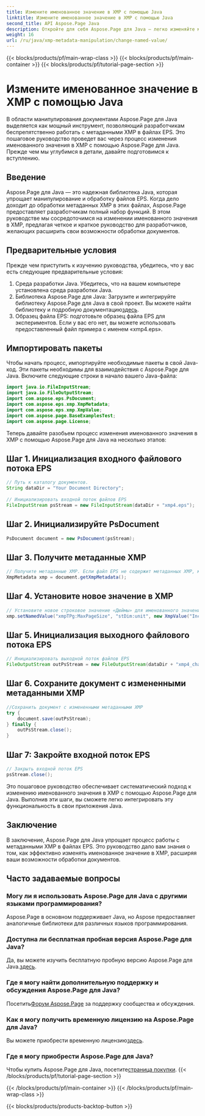 ```yaml
---
title: Измените именованное значение в XMP с помощью Java
linktitle: Измените именованное значение в XMP с помощью Java
second_title: API Aspose.Page Java
description: Откройте для себя Aspose.Page для Java — легко изменяйте метаданные XMP в файлах EPS с помощью нашего пошагового руководства для оптимизации обработки документов.
weight: 16
url: /ru/java/xmp-metadata-manipulation/change-named-value/
---
```


{{< blocks/products/pf/main-wrap-class >}}
{{< blocks/products/pf/main-container >}}
{{< blocks/products/pf/tutorial-page-section >}}

# Измените именованное значение в XMP с помощью Java

В области манипулирования документами Aspose.Page для Java выделяется как мощный инструмент, позволяющий разработчикам беспрепятственно работать с метаданными XMP в файлах EPS. Это пошаговое руководство проведет вас через процесс изменения именованного значения в XMP с помощью Aspose.Page для Java. Прежде чем мы углубимся в детали, давайте подготовимся к вступлению.
## Введение
Aspose.Page для Java — это надежная библиотека Java, которая упрощает манипулирование и обработку файлов EPS. Когда дело доходит до обработки метаданных XMP в этих файлах, Aspose.Page предоставляет разработчикам полный набор функций. В этом руководстве мы сосредоточимся на изменении именованного значения в XMP, предлагая четкое и краткое руководство для разработчиков, желающих расширить свои возможности обработки документов.
## Предварительные условия
Прежде чем приступить к изучению руководства, убедитесь, что у вас есть следующие предварительные условия:
1. Среда разработки Java. Убедитесь, что на вашем компьютере установлена среда разработки Java.
2.  Библиотека Aspose.Page для Java: Загрузите и интегрируйте библиотеку Aspose.Page для Java в свой проект. Вы можете найти библиотеку и подробную документацию[здесь](https://reference.aspose.com/page/java/).
3. Образец файла EPS: подготовьте образец файла EPS для экспериментов. Если у вас его нет, вы можете использовать предоставленный файл примера с именем «xmp4.eps».
## Импортировать пакеты
Чтобы начать процесс, импортируйте необходимые пакеты в свой Java-код. Эти пакеты необходимы для взаимодействия с Aspose.Page для Java. Включите следующие строки в начало вашего Java-файла:
```java
import java.io.FileInputStream;
import java.io.FileOutputStream;
import com.aspose.eps.PsDocument;
import com.aspose.eps.xmp.XmpMetadata;
import com.aspose.eps.xmp.XmpValue;
import com.aspose.page.BaseExamplesTest;
import com.aspose.page.License;
```
Теперь давайте разобьем процесс изменения именованного значения в XMP с помощью Aspose.Page для Java на несколько этапов:
## Шаг 1. Инициализация входного файлового потока EPS
```java
// Путь к каталогу документов.
String dataDir = "Your Document Directory";
        
// Инициализировать входной поток файлов EPS
FileInputStream psStream = new FileInputStream(dataDir + "xmp4.eps");
```
## Шаг 2. Инициализируйте PsDocument
```java
PsDocument document = new PsDocument(psStream);
```
## Шаг 3. Получите метаданные XMP
```java
// Получите метаданные XMP. Если файл EPS не содержит метаданных XMP, мы получаем новый, заполненный значениями из комментариев метаданных PS (%%Creator, %%CreateDate, %%Title и т. д.).
XmpMetadata xmp = document.getXmpMetadata();
```
## Шаг 4. Установите новое значение в XMP
```java
// Установите новое строковое значение «Дюймы» для именованного значения «stDim:unit» структуры «xmpTPg:MaxPageSize».
xmp.setNamedValue("xmpTPg:MaxPageSize", "stDim:unit", new XmpValue("Inches"));
```
## Шаг 5. Инициализация выходного файлового потока EPS
```java
// Инициализировать выходной поток файлов EPS
FileOutputStream outPsStream = new FileOutputStream(dataDir + "xmp4_changed.eps");
```
## Шаг 6. Сохраните документ с измененными метаданными XMP
```java
//Сохранить документ с измененными метаданными XMP
try {			
    document.save(outPsStream);
} finally {
    outPsStream.close();
}
```
## Шаг 7: Закройте входной поток EPS
```java
// Закрыть входной поток EPS
psStream.close();
```
Это пошаговое руководство обеспечивает систематический подход к изменению именованного значения в XMP с помощью Aspose.Page для Java. Выполнив эти шаги, вы сможете легко интегрировать эту функциональность в свои приложения Java.
## Заключение
В заключение, Aspose.Page для Java упрощает процесс работы с метаданными XMP в файлах EPS. Это руководство дало вам знания о том, как эффективно изменять именованное значение в XMP, расширяя ваши возможности обработки документов.
## Часто задаваемые вопросы
### Могу ли я использовать Aspose.Page для Java с другими языками программирования?
Aspose.Page в основном поддерживает Java, но Aspose предоставляет аналогичные библиотеки для различных языков программирования.
### Доступна ли бесплатная пробная версия Aspose.Page для Java?
 Да, вы можете изучить бесплатную пробную версию Aspose.Page для Java.[здесь](https://releases.aspose.com/).
### Где я могу найти дополнительную поддержку и обсуждения Aspose.Page для Java?
 Посетить[Форум Aspose.Page](https://forum.aspose.com/c/page/39) за поддержку сообщества и обсуждения.
### Как я могу получить временную лицензию на Aspose.Page для Java?
 Вы можете приобрести временную лицензию[здесь](https://purchase.aspose.com/temporary-license/).
### Где я могу приобрести Aspose.Page для Java?
 Чтобы купить Aspose.Page для Java, посетите[страница покупки](https://purchase.aspose.com/buy).
{{< /blocks/products/pf/tutorial-page-section >}}

{{< /blocks/products/pf/main-container >}}
{{< /blocks/products/pf/main-wrap-class >}}

{{< blocks/products/products-backtop-button >}}
